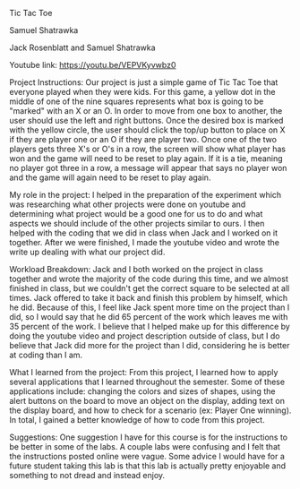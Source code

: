 Tic Tac Toe

Samuel Shatrawka

Jack Rosenblatt and Samuel Shatrawka

Youtube link: https://youtu.be/VEPVKyvwbz0 

Project Instructions: Our project is just a simple game of Tic Tac Toe that everyone played when they were kids. For this game, a yellow dot in the middle of one of the nine squares represents what box is going to be "marked" with an X or an O. In order to move from one box to another, the user should use the left and right buttons. Once the desired box is marked with the yellow circle, the user should click the top/up button to place on X if they are player one or an O if they are player two. Once one of the two players gets three X's or O's in a row, the screen will show what player has won and the game will need to be reset to play again. If it is a tie, meaning no player got three in a row, a message will appear that says no player won and the game will again need to be reset to play again.

My role in the project: I helped in the preparation of the experiment which was researching what other projects were done on youtube and determining what project would be a good one for us to do and what aspects we should include of the other projects similar to ours. I then helped with the coding that we did in class when Jack and I worked on it together. After we were finished, I made the youtube video and wrote the write up dealing with what our project did. 

Workload Breakdown: Jack and I both worked on the project in class together and wrote the majority of the code during this time, and we almost finished in class, but we couldn't get the correct square to be selected at all times. Jack offered to take it back and finish this problem by himself, which he did. Because of this, I feel like Jack spent more time on the project than I did, so I would say that he did 65 percent of the work which leaves me with 35 percent of the work. I believe that I helped make up for this difference by doing the youtube video and project description outside of class, but I do believe that Jack did more for the project than I did, considering he is better at coding than I am.

What I learned from the project: From this project, I learned how to apply several applications that I learned throughout the semester. Some of these applications include: changing the colors and sizes of shapes, using the alert buttons on the board to move an object on the display, adding text on the display board, and how to check for a scenario (ex: Player One winning). In total, I gained a better knowledge of how to code from this project. 

Suggestions: One suggestion I have for this course is for the instructions to be better in some of the labs. A couple labs were confusing and I felt that the instructions posted online were vague. Some advice I would have for a future student taking this lab is that this lab is actually pretty enjoyable and something to not dread and instead enjoy.
